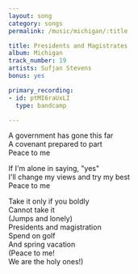 ```yaml
---
layout: song
category: songs
permalink: /music/michigan/:title

title: Presidents and Magistrates
album: Michigan
track_number: 19
artists: Sufjan Stevens
bonus: yes

primary_recording: 
- id: ptMI6raUxLI
  type: bandcamp

---
```


A government has gone this far <br>
A covenant prepared to part <br>
Peace to me

If I'm alone in saying, "yes" <br>
I'll change my views and try my best <br>
Peace to me 

Take it only if you boldly <br>
Cannot take it <br>
(Jumps and lonely) <br>
Presidents and magistration <br>
Spend on golf <br>
And spring vacation <br>
(Peace to me! <br>
We are the holy ones!)